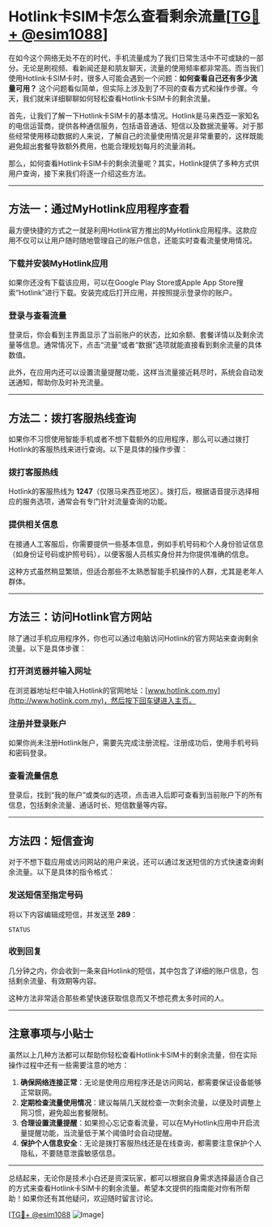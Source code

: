 # Hotlink卡SIM卡怎么查看剩余流量[[TG💪+ @esim1088](https://t.me/s/esim1088)]

在如今这个网络无处不在的时代，手机流量成为了我们日常生活中不可或缺的一部分。无论是刷视频、看新闻还是和朋友聊天，流量的使用频率都非常高。而当我们使用Hotlink卡SIM卡时，很多人可能会遇到一个问题：**如何查看自己还有多少流量可用？** 这个问题看似简单，但实际上涉及到了不同的查看方式和操作步骤。今天，我们就来详细聊聊如何轻松查看Hotlink卡SIM卡的剩余流量。

首先，让我们了解一下Hotlink卡SIM卡的基本情况。Hotlink是马来西亚一家知名的电信运营商，提供各种通信服务，包括语音通话、短信以及数据流量等。对于那些经常使用移动数据的人来说，了解自己的流量使用情况是非常重要的，这样既能避免超出套餐导致额外费用，也能合理规划每月的流量消耗。

那么，如何查看Hotlink卡SIM卡的剩余流量呢？其实，Hotlink提供了多种方式供用户查询，接下来我们将逐一介绍这些方法。

---

## 方法一：通过MyHotlink应用程序查看

最方便快捷的方式之一就是利用Hotlink官方推出的MyHotlink应用程序。这款应用不仅可以让用户随时随地管理自己的账户信息，还能实时查看流量使用情况。

### 下载并安装MyHotlink应用
如果你还没有下载该应用，可以在Google Play Store或Apple App Store搜索“Hotlink”进行下载。安装完成后打开应用，并按照提示登录你的账户。

### 登录与查看流量
登录后，你会看到主界面显示了当前账户的状态，比如余额、套餐详情以及剩余流量等信息。通常情况下，点击“流量”或者“数据”选项就能直接看到剩余流量的具体数值。

此外，在应用内还可以设置流量提醒功能，这样当流量接近耗尽时，系统会自动发送通知，帮助你及时补充流量。

---

## 方法二：拨打客服热线查询

如果你不习惯使用智能手机或者不想下载额外的应用程序，那么可以通过拨打Hotlink的客服热线来进行查询。以下是具体的操作步骤：

### 拨打客服热线
Hotlink的客服热线为 **1247**（仅限马来西亚地区）。拨打后，根据语音提示选择相应的服务选项，通常会有专门针对流量查询的功能。

### 提供相关信息
在接通人工客服后，你需要提供一些基本信息，例如手机号码和个人身份验证信息（如身份证号码或护照号码），以便客服人员核实身份并为你提供准确的信息。

这种方式虽然稍显繁琐，但适合那些不太熟悉智能手机操作的人群，尤其是老年人群体。

---

## 方法三：访问Hotlink官方网站

除了通过手机应用程序外，你也可以通过电脑访问Hotlink的官方网站来查询剩余流量。以下是具体步骤：

### 打开浏览器并输入网址
在浏览器地址栏中输入Hotlink的官网地址：[www.hotlink.com.my](http://www.hotlink.com.my)，然后按下回车键进入主页。

### 注册并登录账户
如果你尚未注册Hotlink账户，需要先完成注册流程。注册成功后，使用手机号码和密码登录。

### 查看流量信息
登录后，找到“我的账户”或类似的选项，点击进入后即可查看到当前账户下的所有信息，包括剩余流量、通话时长、短信数量等内容。

---

## 方法四：短信查询

对于不想下载应用或访问网站的用户来说，还可以通过发送短信的方式快速查询剩余流量。以下是具体的指令格式：

### 发送短信至指定号码
将以下内容编辑成短信，并发送至 **289**：
```
STATUS
```

### 收到回复
几分钟之内，你会收到一条来自Hotlink的短信，其中包含了详细的账户信息，包括剩余流量、有效期等内容。

这种方法非常适合那些希望快速获取信息而又不想花费太多时间的人。

---

## 注意事项与小贴士

虽然以上几种方法都可以帮助你轻松查看Hotlink卡SIM卡的剩余流量，但在实际操作过程中还有一些需要注意的地方：

1. **确保网络连接正常**：无论是使用应用程序还是访问网站，都需要保证设备能够正常联网。
2. **定期检查流量使用情况**：建议每隔几天就检查一次剩余流量，以便及时调整上网习惯，避免超出套餐限制。
3. **合理设置流量提醒**：如果担心忘记查看流量，可以在MyHotlink应用中开启流量提醒功能，当流量低于某个阈值时会自动提醒。
4. **保护个人信息安全**：无论是拨打客服热线还是在线查询，都需要注意保护个人隐私，不要随意泄露敏感信息。

---

总结起来，无论你是技术小白还是资深玩家，都可以根据自身需求选择最适合自己的方式来查看Hotlink卡SIM卡的剩余流量。希望本文提供的指南能对你有所帮助！如果你还有其他疑问，欢迎随时留言讨论。

[[TG💪+ @esim1088](https://t.me/s/esim1088) ![Image](https://i.postimg.cc/4NQfJmqS/Snipaste-2025-05-13-00-14-12.png)]